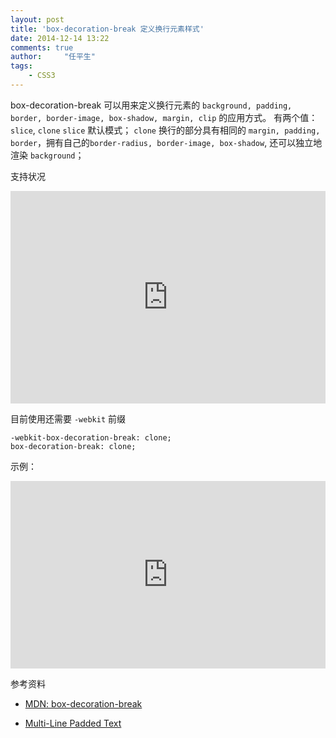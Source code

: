 ```yaml
---
layout: post
title: 'box-decoration-break 定义换行元素样式'
date: 2014-12-14 13:22
comments: true
author:     "任平生"
tags:
    - CSS3
---
```

box-decoration-break 可以用来定义换行元素的 `background, padding, border, border-image, box-shadow, margin, clip` 的应用方式。
有两个值： `slice`, `clone` 
`slice` 默认模式；
`clone` 换行的部分具有相同的 `margin, padding, border`，拥有自己的`border-radius, border-image, box-shadow`, 还可以独立地渲染 `background`；

支持状况
<iframe width="100%" height="340" src="http://caniuse.com/css-boxdecorationbreak/embed" frameborder="0"></iframe>


目前使用还需要 `-webkit` 前缀

```
-webkit-box-decoration-break: clone;
box-decoration-break: clone;
```

示例：
<iframe width="100%" height="300" src="http://jsfiddle.net/rpsh/Lrwrye63/embedded/result,html,css/" allowfullscreen="allowfullscreen" frameborder="0"></iframe>

参考资料

* [MDN: box-decoration-break](https://developer.mozilla.org/en-US/docs/Web/CSS/box-decoration-break)

* [Multi-Line Padded Text](http://css-tricks.com/multi-line-padded-text/)
